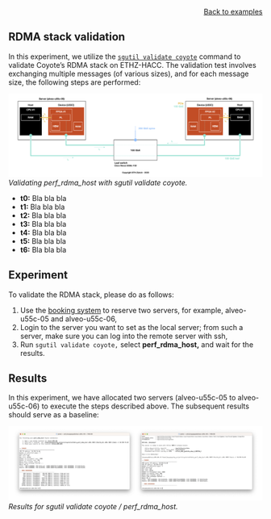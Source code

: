 <div id="readme" class="Box-body readme blob js-code-block-container">
<article class="markdown-body entry-content p-3 p-md-6" itemprop="text">
<p align="right">
<a href="https://github.com/fpgasystems/sgrt/blob/main/examples.md#examples">Back to examples</a>
</p>

# RDMA stack validation

In this experiment, we utilize the [`sgutil validate coyote`](../cli/manual/sgutil-validate-coyote.md#sgutil-validate-coyote) command to validate Coyote’s RDMA stack on ETHZ-HACC. The validation test involves exchanging multiple messages (of various sizes), and for each message size, the following steps are performed:

![Validating perf_rdma_host with sgutil validate coyote.](./sgutil-validate-coyote-perf_rdma_host.png "Validating perf_rdma_host with sgutil validate coyote.")
*Validating perf_rdma_host with sgutil validate coyote.*

* **t0:** Bla bla bla
* **t1:** Bla bla bla
* **t2:** Bla bla bla
* **t3:** Bla bla bla
* **t4:** Bla bla bla
* **t5:** Bla bla bla
* **t6:** Bla bla bla

## Experiment
To validate the RDMA stack, please do as follows:

1. Use the [booking system](https://alveo-booking.ethz.ch/login.php) to reserve two servers, for example, alveo-u55c-05 and alveo-u55c-06,
2. Login to the server you want to set as the local server; from such a server, make sure you can log into the remote server with ssh,
3. Run ```sgutil validate coyote,``` select **perf_rdma_host,** and wait for the results.

## Results
In this experiment, we have allocated two servers (alveo-u55c-05 to alveo-u55c-06) to execute the steps described above. The subsequent results should serve as a baseline:

![Results for sgutil validate coyote / perf_rdma_host.](./sgutil-validate-coyote-perf_rdma_host_results.png "Results for sgutil validate coyote / perf_rdma_host.")
*Results for sgutil validate coyote / perf_rdma_host.*